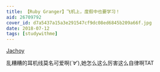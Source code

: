 ```yaml
---
title: 【Ruby Granger】飞机上，度假中也要学习！
aid: 26709792
cover_id: d7a5437a15a3e291547cf9dc08ed6845b209a66f.jpg
date: 2018-07-12
tags: [studywithme]
---
```

[Jachoy](https://www.bilibili.com/video/av26709792?from=search&seid=16133448692912614824)

乱糟糟的耳机线莫名可爱啊(*´∀`*),她怎么这么厉害这么自律啊TAT